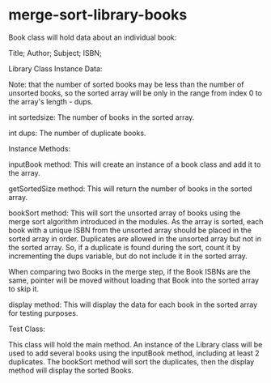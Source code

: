 # merge-sort-library-books

Book class will hold data about an individual book:

Title;
Author;
Subject;
ISBN; 


Library Class Instance Data: 

Note: that the number of sorted books may be less than the number of unsorted books, so the sorted array will be only in the range from index 0 to the array's length - dups.

int sortedsize: The number of books in the sorted array.

int dups: The number of duplicate books.

Instance Methods:

inputBook method: This will create an instance of a book class and add it to the array.

getSortedSize method: This will return the number of books in the sorted array.

bookSort method:  This will sort the unsorted array of books using the merge sort algorithm introduced in the modules.  As the array is sorted, each book with a unique ISBN from the unsorted array should be placed in the sorted array in order.  Duplicates are allowed in the unsorted array but not in the sorted array. So, if a duplicate is found during the sort, count it by incrementing the dups variable, but do not include it in the sorted array.

When comparing two Books in the merge step, if the Book ISBNs are the same, pointer will be moved without loading that Book into the sorted array to skip it.

display method: This will display the data for each book in the sorted array for testing purposes.


Test Class:

This class will hold the main method. An instance of the Library class will be used to add several books using the inputBook method, including at least 2 duplicates. The bookSort method will sort the duplicates, then the display method will display the sorted Books. 
